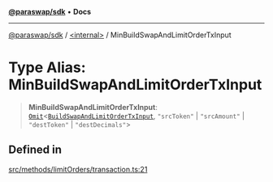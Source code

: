 [**@paraswap/sdk**](../../README.md) • **Docs**

***

[@paraswap/sdk](../../globals.md) / [\<internal\>](../README.md) / MinBuildSwapAndLimitOrderTxInput

# Type Alias: MinBuildSwapAndLimitOrderTxInput

> **MinBuildSwapAndLimitOrderTxInput**: [`Omit`](Omit.md)\<[`BuildSwapAndLimitOrderTxInput`](../../type-aliases/BuildSwapAndLimitOrderTxInput.md), `"srcToken"` \| `"srcAmount"` \| `"destToken"` \| `"destDecimals"`\>

## Defined in

[src/methods/limitOrders/transaction.ts:21](https://github.com/paraswap/paraswap-sdk/blob/master/src/methods/limitOrders/transaction.ts#L21)

